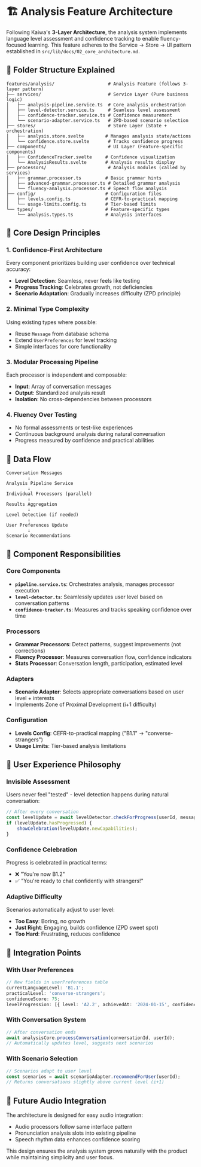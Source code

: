 # 🏗️ Analysis Feature Architecture

Following Kaiwa's **3-Layer Architecture**, the analysis system implements language level assessment and confidence tracking to enable fluency-focused learning. This feature adheres to the Service → Store → UI pattern established in `src/lib/docs/02_core_architecture.md`.

## 📁 Folder Structure Explained

```
features/analysis/                    # Analysis Feature (follows 3-layer pattern)
├── services/                         # Service Layer (Pure business logic)
│   ├── analysis-pipeline.service.ts  # Core analysis orchestration
│   ├── level-detector.service.ts     # Seamless level assessment
│   ├── confidence-tracker.service.ts # Confidence measurement
│   └── scenario-adapter.service.ts   # ZPD-based scenario selection
├── stores/                           # Store Layer (State + orchestration)
│   ├── analysis.store.svelte        # Manages analysis state/actions
│   └── confidence.store.svelte       # Tracks confidence progress
├── components/                       # UI Layer (Feature-specific components)
│   ├── ConfidenceTracker.svelte     # Confidence visualization
│   └── AnalysisResults.svelte       # Analysis results display
├── processors/                       # Analysis modules (called by services)
│   ├── grammar.processor.ts         # Basic grammar hints
│   ├── advanced-grammar.processor.ts # Detailed grammar analysis
│   └── fluency-analysis.processor.ts # Speech flow analysis
├── config/                          # Configuration files
│   ├── levels.config.ts             # CEFR-to-practical mapping
│   └── usage-limits.config.ts       # Tier-based limits
└── types/                           # Feature-specific types
    └── analysis.types.ts            # Analysis interfaces
```

## 🎯 Core Design Principles

### 1. **Confidence-First Architecture**

Every component prioritizes building user confidence over technical accuracy:

- **Level Detection**: Seamless, never feels like testing
- **Progress Tracking**: Celebrates growth, not deficiencies
- **Scenario Adaptation**: Gradually increases difficulty (ZPD principle)

### 2. **Minimal Type Complexity**

Using existing types where possible:

- Reuse `Message` from database schema
- Extend `UserPreferences` for level tracking
- Simple interfaces for core functionality

### 3. **Modular Processing Pipeline**

Each processor is independent and composable:

- **Input**: Array of conversation messages
- **Output**: Standardized analysis result
- **Isolation**: No cross-dependencies between processors

### 4. **Fluency Over Testing**

- No formal assessments or test-like experiences
- Continuous background analysis during natural conversation
- Progress measured by confidence and practical abilities

## 🔄 Data Flow

```
Conversation Messages
        ↓
Analysis Pipeline Service
        ↓
Individual Processors (parallel)
        ↓
Results Aggregation
        ↓
Level Detection (if needed)
        ↓
User Preferences Update
        ↓
Scenario Recommendations
```

## 🧩 Component Responsibilities

### **Core Components**

- **`pipeline.service.ts`**: Orchestrates analysis, manages processor execution
- **`level-detector.ts`**: Seamlessly updates user level based on conversation patterns
- **`confidence-tracker.ts`**: Measures and tracks speaking confidence over time

### **Processors**

- **Grammar Processors**: Detect patterns, suggest improvements (not corrections)
- **Fluency Processor**: Measures conversation flow, confidence indicators
- **Stats Processor**: Conversation length, participation, estimated level

### **Adapters**

- **Scenario Adapter**: Selects appropriate conversations based on user level + interests
- Implements Zone of Proximal Development (i+1 difficulty)

### **Configuration**

- **Levels Config**: CEFR-to-practical mapping ("B1.1" → "converse-strangers")
- **Usage Limits**: Tier-based analysis limitations

## 🎨 User Experience Philosophy

### **Invisible Assessment**

Users never feel "tested" - level detection happens during natural conversation:

```typescript
// After every conversation
const levelUpdate = await levelDetector.checkForProgress(userId, messages);
if (levelUpdate.hasProgressed) {
	showCelebration(levelUpdate.newCapabilities);
}
```

### **Confidence Celebration**

Progress is celebrated in practical terms:

- ❌ "You're now B1.2"
- ✅ "You're ready to chat confidently with strangers!"

### **Adaptive Difficulty**

Scenarios automatically adjust to user level:

- **Too Easy**: Boring, no growth
- **Just Right**: Engaging, builds confidence (ZPD sweet spot)
- **Too Hard**: Frustrating, reduces confidence

## 🔧 Integration Points

### **With User Preferences**

```typescript
// New fields in userPreferences table
currentLanguageLevel: 'B1.1';
practicalLevel: 'converse-strangers';
confidenceScore: 75;
levelProgression: [{ level: 'A2.2', achievedAt: '2024-01-15', confidence: 60 }];
```

### **With Conversation System**

```typescript
// After conversation ends
await analysisCore.processConversation(conversationId, userId);
// Automatically updates level, suggests next scenarios
```

### **With Scenario Selection**

```typescript
// Scenarios adapt to user level
const scenarios = await scenarioAdapter.recommendForUser(userId);
// Returns conversations slightly above current level (i+1)
```

## 🚀 Future Audio Integration

The architecture is designed for easy audio integration:

- Audio processors follow same interface pattern
- Pronunciation analysis slots into existing pipeline
- Speech rhythm data enhances confidence scoring

This design ensures the analysis system grows naturally with the product while maintaining simplicity and user focus.
